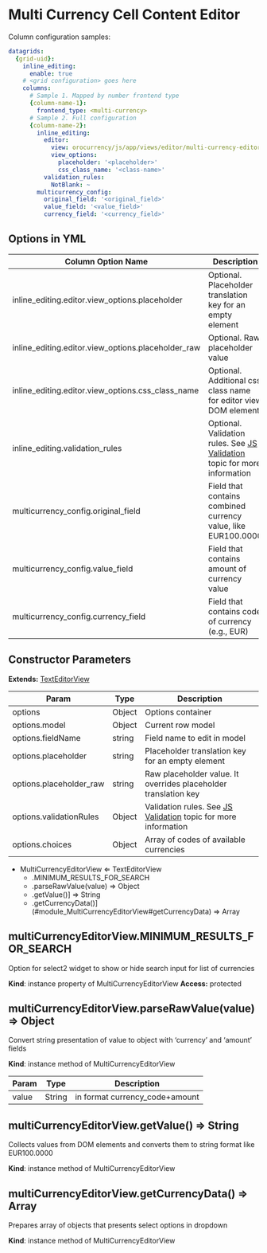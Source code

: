 # Multi Currency Cell Content Editor

Column configuration samples:

```yaml
datagrids:
  {grid-uid}:
    inline_editing:
      enable: true
    # <grid configuration> goes here
    columns:
      # Sample 1. Mapped by number frontend type
      {column-name-1}:
        frontend_type: <multi-currency>
      # Sample 2. Full configuration
      {column-name-2}:
        inline_editing:
          editor:
            view: orocurrency/js/app/views/editor/multi-currency-editor-view
            view_options:
              placeholder: '<placeholder>'
              css_class_name: '<class-name>'
          validation_rules:
            NotBlank: ~
        multicurrency_config:
          original_field: '<original_field>'
          value_field: '<value_field>'
          currency_field: '<currency_field>'
```

## Options in YML

| Column Option Name                                 | Description                                                                                                                                                                      |
|----------------------------------------------------|----------------------------------------------------------------------------------------------------------------------------------------------------------------------------------|
| inline_editing.editor.view_options.placeholder     | Optional. Placeholder translation key for an empty element                                                                                                                       |
| inline_editing.editor.view_options.placeholder_raw | Optional. Raw placeholder value                                                                                                                                                  |
| inline_editing.editor.view_options.css_class_name  | Optional. Additional css class name for editor view DOM element                                                                                                                  |
| inline_editing.validation_rules                    | Optional. Validation rules. See [JS Validation](../FormBundle/js-validation.md#bundle-docs-platform-form-bundle-js-validation-server-side-validation) topic for more information |
| multicurrency_config.original_field                | Field that contains combined currency value, like EUR100.0000                                                                                                                    |
| multicurrency_config.value_field                   | Field that contains amount of currency value                                                                                                                                     |
| multicurrency_config.currency_field                | Field that contains code of currency (e.g., EUR)                                                                                                                                 |

## Constructor Parameters

**Extends:** [TextEditorView](../FormBundle/editor/text-editor-view.md#bundle-docs-platform-form-bundle-edit-text-editor-view)

| Param                   | Type   | Description                                                                                                                                                            |
|-------------------------|--------|------------------------------------------------------------------------------------------------------------------------------------------------------------------------|
| options                 | Object | Options container                                                                                                                                                      |
| options.model           | Object | Current row model                                                                                                                                                      |
| options.fieldName       | string | Field name to edit in model                                                                                                                                            |
| options.placeholder     | string | Placeholder translation key for an empty element                                                                                                                       |
| options.placeholder_raw | string | Raw placeholder value. It overrides placeholder translation key                                                                                                        |
| options.validationRules | Object | Validation rules. See [JS Validation](../FormBundle/js-validation.md#bundle-docs-platform-form-bundle-js-validation-server-side-validation) topic for more information |
| options.choices         | Object | Array of codes of available currencies                                                                                                                                 |
* MultiCurrencyEditorView ⇐ TextEditorView
  * .MINIMUM_RESULTS_FOR_SEARCH
  * .parseRawValue(value) ⇒ Object
  * .getValue()] ⇒ String
  * .getCurrencyData()](#module_MultiCurrencyEditorView#getCurrencyData) ⇒ Array

## multiCurrencyEditorView.MINIMUM_RESULTS_FOR_SEARCH

Option for select2 widget to show or hide search input for list of currencies

**Kind**: instance property of MultiCurrencyEditorView
**Access:** protected

## multiCurrencyEditorView.parseRawValue(value) ⇒ Object

Convert string presentation of value to object with ‘currency’ and ‘amount’ fields

**Kind**: instance method of MultiCurrencyEditorView

| Param   | Type   | Description                    |
|---------|--------|--------------------------------|
| value   | String | in format currency_code+amount |

## multiCurrencyEditorView.getValue() ⇒ String

Collects values from DOM elements and converts them to string format like EUR100.0000

**Kind**: instance method of MultiCurrencyEditorView

## multiCurrencyEditorView.getCurrencyData() ⇒ Array

Prepares array of objects that presents select options in dropdown

**Kind**: instance method of MultiCurrencyEditorView
